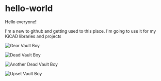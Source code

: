 # hello-world

Hello everyone!

I'm a new to github and getting used to this place.
I'm going to use it for my KiCAD libraries and projects

![Gear Vault Boy](https://www.pngfind.com/pngs/m/674-6742693_so-i-added-the-gear-around-the-vault.png)

![Dead Vault Boy](https://ih1.redbubble.net/image.1646813222.7937/flat,750x1000,075,f.jpg)

![Another Dead Vault Boy](https://images3.wikia.nocookie.net/fallout/images/0/00/26_You_Gotta_Shoot_%27Em_in_the_Head.png)

![Upset Vault Boy](https://encrypted-tbn0.gstatic.com/images?q=tbn:ANd9GcRCzFoIgGTDHNb0pPqbO_qoHQZ2EXNUnUBeJW5CLcX_5Yg3RW-AGv1hHHm9ZsjnjyIMDPY&usqp=CAU)

